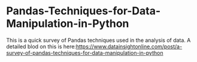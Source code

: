 # Pandas-Techniques-for-Data-Manipulation-in-Python

This is a quick survey of Pandas techniques used in the analysis of data. A detailed blod on this is here:https://www.datainsightonline.com/post/a-survey-of-pandas-techniques-for-data-manipulation-in-python
